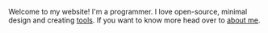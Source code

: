 Welcome to my website! I'm a programmer. I love open-source, minimal design and creating <a href="/projects/">tools</a>. If you want to know more head over to <a href="/about.html">about me</a>. 
